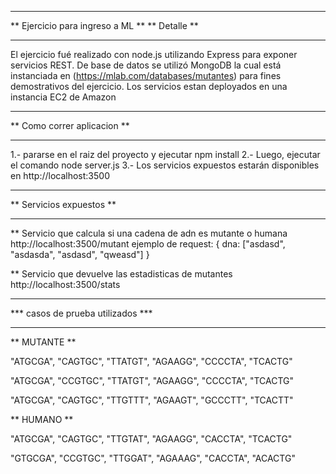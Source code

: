 
*********************************
** Ejercicio para ingreso a ML **
** Detalle                     **
*********************************
El ejercicio fué realizado con node.js utilizando Express para exponer servicios REST. 
De base de datos se utilizó MongoDB la cual está instanciada en (https://mlab.com/databases/mutantes) para fines demostrativos del ejercicio.
Los servicios estan deployados en una instancia EC2 de Amazon



****************************
** Como correr aplicacion **
****************************
1.- pararse en el raiz del proyecto y ejecutar npm install
2.- Luego, ejecutar el comando node server.js
3.- Los servicios expuestos estarán disponibles en http://localhost:3500



*************************
** Servicios expuestos **
*************************
** Servicio que calcula si una cadena de adn es mutante o humana
http://localhost:3500/mutant
ejemplo de request: { dna: ["asdasd", "asdasda", "asdasd", "qweasd"] }

** Servicio que devuelve las estadisticas de mutantes
http://localhost:3500/stats




***********************
*** casos de prueba utilizados ***
***********************
** MUTANTE **

"ATGCGA",
"CAGTGC",
"TTATGT",
"AGAAGG",
"CCCCTA",
"TCACTG"

"ATGCGA",
"CCGTGC",
"TTATGT",
"AGAAGG",
"CCCCTA",
"TCACTG"

"ATGCGA",
"CAGTGC",
"TTGTTT",
"AGAAGT",
"GCCCTT",
"TCACTT"


** HUMANO **

"ATGCGA",
"CAGTGC",
"TTGTAT",
"AGAAGG",
"CACCTA",
"TCACTG"

"GTGCGA",
"CCGTGC",
"TTGGAT",
"AGAAAG",
"CACCTA",
"ACACTG"